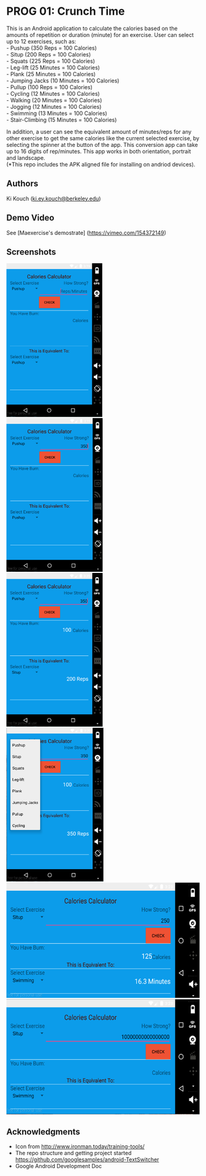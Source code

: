 # PROG 01: Crunch Time

This is an Android application to calculate the calories based on the amounts of repetition or duration (minute) for an exercise. User can select up to 12 exercises, such as:
<br> - Pushup (350 Reps = 100 Calories)
<br> - Situp (200 Reps = 100 Calories)
<br> - Squats (225 Reps = 100 Calories)
<br> - Leg-lift (25 Minutes = 100 Calories)
<br> - Plank (25 Minutes = 100 Calories)
<br> - Jumping Jacks (10 Minutes = 100 Calories)
<br> - Pullup (100 Reps = 100 Calories)
<br> - Cycling (12 Minutes = 100 Calories)
<br> - Walking (20 Minutes = 100 Calories)
<br> - Jogging (12 Minutes = 100 Calories)
<br> - Swimming (13 Minutes = 100 Calories)
<br> - Stair-Climbing (15 Minutes = 100 Calories)

In addition, a user can see the equivalent amount of minutes/reps for any other exercise to get the same calories like the current selected exercise, by selecting the spinner at the button of the app. This conversion app can take up to 16 digits of rep/minutes. This app works in both orientation, portrait and landscape.
<br>(*This repo includes the APK aligned file for installing on andriod devices).

## Authors

Ki Kouch ([ki.ey.kouch@berkeley.edu](mailto:your_email@berkeley.edu))

## Demo Video

See [Maexercise's demostrate] (https://vimeo.com/154372149)

## Screenshots

<img src="screenshots/Screen Shot 2016-02-05 at 12.19.30 PM.png" height="400" alt="Screenshot"/>
<img src="screenshots/Screen Shot 2016-02-05 at 12.19.51 PM.png" height="400" alt="Screenshot"/>
<img src="screenshots/Screen Shot 2016-02-05 at 12.20.25 PM.png" height="400" alt="Screenshot"/>
<img src="screenshots/Screen Shot 2016-02-05 at 12.20.14 PM.png" height="400" alt="Screenshot"/>
<br>
<img src="screenshots/Screen Shot 2016-02-05 at 12.23.39 PM.png" height="300" alt="Screenshot"/>
<img src="screenshots/Screen Shot 2016-02-05 at 12.23.24 PM.png" height="300" alt="Screenshot"/>

## Acknowledgments

* Icon from http://www.ironman.today/training-tools/
* The repo structure and getting project started https://github.com/googlesamples/android-TextSwitcher
* Google Android Development Doc

